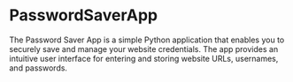 # PasswordSaverApp
The Password Saver App is a simple Python application that enables you to securely save and manage your website credentials. The app provides an intuitive user interface for entering and storing website URLs, usernames, and passwords.
